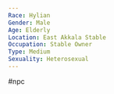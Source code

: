 ```yaml
---
Race: Hylian
Gender: Male
Age: Elderly
Location: East Akkala Stable
Occupation: Stable Owner
Type: Medium
Sexuality: Heterosexual
---
```

#npc 

